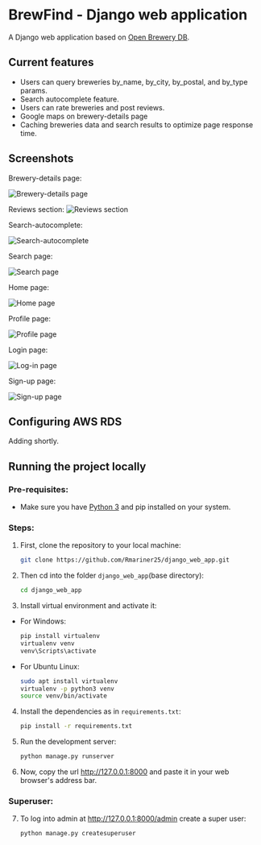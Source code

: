 # BrewFind - Django web application 

A Django web application based on [Open Brewery DB](https://openbrewerydb.org/). 

## Current features

* Users can query breweries by_name, by_city, by_postal, and by_type params.
* Search autocomplete feature.
* Users can rate breweries and post reviews.
* Google maps on brewery-details page
* Caching breweries data and search results to optimize page response time.


## Screenshots

Brewery-details page:

![Brewery-details page](https://github.com/Rmariner25/moengage_brewery/blob/main/Screenshots/details_page.jpg)
<br>

Reviews section:
![Reviews section](https://github.com/Rmariner25/moengage_brewery/blob/main/Screenshots/reviews_section.jpg)
<br>

Search-autocomplete:

![Search-autocomplete](https://github.com/Rmariner25/moengage_brewery/blob/main/Screenshots/search_autocomplete.jpg)
<br>

Search page:

![Search page](https://github.com/Rmariner25/moengage_brewery/blob/main/Screenshots/search_page.jpg) 
<br>

Home page:

![Home page](https://github.com/Rmariner25/moengage_brewery/blob/main/Screenshots/home_page.jpg) 
<br>

Profile page:

![Profile page](https://github.com/Rmariner25/moengage_brewery/blob/main/Screenshots/profile_page.jpg)
<br>

Login page:

![Log-in page](https://github.com/Rmariner25/moengage_brewery/blob/main/Screenshots/login_page.jpg)
<br>

Sign-up page:

![Sign-up page](https://github.com/Rmariner25/moengage_brewery/blob/main/Screenshots/signup_page.jpg)
<br>
## Configuring AWS RDS 

Adding shortly.

## Running the project locally

### Pre-requisites:

* Make sure you have [Python 3](https://www.python.org/downloads/) and pip installed on your system.

### Steps:

1. First, clone the repository to your local machine: 
  
   ```bash
   git clone https://github.com/Rmariner25/django_web_app.git
   ```
  
2. Then cd into the folder `django_web_app`(base directory):

   ```bash
   cd django_web_app
   ```

3. Install virtual environment and activate it:
* For Windows:
   ```bash
   pip install virtualenv
   virtualenv venv
   venv\Scripts\activate
   ```
* For Ubuntu Linux:
   ```bash
   sudo apt install virtualenv
   virtualenv -p python3 venv
   source venv/bin/activate
   ```
  
4. Install the dependencies as in `requirements.txt`:
  
   ```bash
   pip install -r requirements.txt
   ```
  
5. Run the development server:</li>

   ```bash
   python manage.py runserver
   ```

6. Now, copy the url http://127.0.0.1:8000 and paste it in your web browser's address bar. 

### Superuser:

7. To log into admin at http://127.0.0.1:8000/admin create a super user:

   ```bash
   python manage.py createsuperuser
   ```
